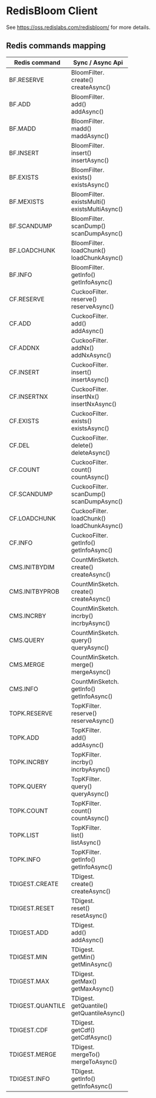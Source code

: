 # RedisBloom Client
See https://oss.redislabs.com/redisbloom/ for more details.

## Redis commands mapping
Redis command|Sync / Async Api|
| --- | --- |
BF.RESERVE | BloomFilter.<br/>create()<br/>createAsync() |
BF.ADD | BloomFilter.<br/>add()<br/>addAsync() |
BF.MADD | BloomFilter.<br/>madd()<br/>maddAsync() |
BF.INSERT | BloomFilter.<br/>insert()<br/>insertAsync() |
BF.EXISTS | BloomFilter.<br/>exists()<br/>existsAsync() |
BF.MEXISTS | BloomFilter.<br/>existsMulti()<br/>existsMultiAsync() |
BF.SCANDUMP | BloomFilter.<br/>scanDump()<br/>scanDumpAsync() |
BF.LOADCHUNK | BloomFilter.<br/>loadChunk()<br/>loadChunkAsync() |
BF.INFO | BloomFilter.<br/>getInfo()<br/>getInfoAsync() |
CF.RESERVE | CuckooFilter.<br/>reserve()<br/>reserveAsync() |
CF.ADD | CuckooFilter.<br/>add()<br/>addAsync() |
CF.ADDNX | CuckooFilter.<br/>addNx()<br/>addNxAsync() |
CF.INSERT | CuckooFilter.<br/>insert()<br/>insertAsync() |
CF.INSERTNX | CuckooFilter.<br/>insertNx()<br/>insertNxAsync() |
CF.EXISTS | CuckooFilter.<br/>exists()<br/>existsAsync() |
CF.DEL | CuckooFilter.<br/>delete()<br/>deleteAsync() |
CF.COUNT | CuckooFilter.<br/>count()<br/>countAsync() |
CF.SCANDUMP | CuckooFilter.<br/>scanDump()<br/>scanDumpAsync() |
CF.LOADCHUNK | CuckooFilter.<br/>loadChunk()<br/>loadChunkAsync() |
CF.INFO | CuckooFilter.<br/>getInfo()<br/>getInfoAsync() |
CMS.INITBYDIM | CountMinSketch.<br/>create()<br/>createAsync() |
CMS.INITBYPROB | CountMinSketch.<br/>create()<br/>createAsync() |
CMS.INCRBY | CountMinSketch.<br/>incrby()<br/>incrbyAsync() |
CMS.QUERY | CountMinSketch.<br/>query()<br/>queryAsync() |
CMS.MERGE | CountMinSketch.<br/>merge()<br/>mergeAsync() |
CMS.INFO | CountMinSketch.<br/>getInfo()<br/>getInfoAsync() |
TOPK.RESERVE | TopKFilter.<br/>reserve()<br/>reserveAsync() |
TOPK.ADD | TopKFilter.<br/>add()<br/>addAsync() |
TOPK.INCRBY | TopKFilter.<br/>incrby()<br/>incrbyAsync() |
TOPK.QUERY | TopKFilter.<br/>query()<br/>queryAsync() |
TOPK.COUNT | TopKFilter.<br/>count()<br/>countAsync() |
TOPK.LIST | TopKFilter.<br/>list()<br/>listAsync() |
TOPK.INFO | TopKFilter.<br/>getInfo()<br/>getInfoAsync() |
TDIGEST.CREATE | TDigest.<br/>create()<br/>createAsync() |
TDIGEST.RESET | TDigest.<br/>reset()<br/>resetAsync() |
TDIGEST.ADD | TDigest.<br/>add()<br/>addAsync() |
TDIGEST.MIN | TDigest.<br/>getMin()<br/>getMinAsync() |
TDIGEST.MAX | TDigest.<br/>getMax()<br/>getMaxAsync() |
TDIGEST.QUANTILE | TDigest.<br/>getQuantile()<br/>getQuantileAsync() |
TDIGEST.CDF | TDigest.<br/>getCdf()<br/>getCdfAsync() |
TDIGEST.MERGE | TDigest.<br/>mergeTo()<br/>mergeToAsync() |
TDIGEST.INFO | TDigest.<br/>getInfo()<br/>getInfoAsync() |

